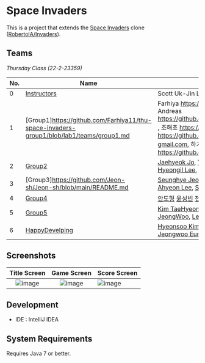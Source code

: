 # Space Invaders

This is a project that extends the [Space Invaders](https://en.wikipedia.org/wiki/Space_Invaders) clone ([RobertoIA/Invaders](https://github.com/RobertoIA/Invaders)).

## Teams
_Thursday Class (22-2-23359)_

| No. | Name        | Members                     | Requirements      |   
|-----|-------------|-----------------------------|-------------------|
| 0   | [Instructors](teams/instructors.md) | Scott Uk-Jin Lee, [Hansae Ju](https://github.com/Verssae/Verssae) | Instruct students |  
| 1   |[Group1]https://github.com/Farhiya11/thu-space-invaders-group1/blob/lab1/teams/group1.md     | Farhiya https://github.com/Farhiya11/Farhiya11 , Andreas https://github.com/AndreasEgholm/AndreasEgholm , 조해초 https://github.com/haechojo/haechojo, 서엽 https://github.com/xuyu0916/xuyu0916-gmail.com, 하가휘 https://github.com/qlask1/-/tree/main                   |  https://docs.google.com/document/d/1G3VtR-ycsRAnrmbLCeS6fTqo1qIWd4vJO8Lu-dMOBlo/edit?usp=sharing                 |
| 2   |  [Group2](teams/group2.md)   |  [Jaehyeok Jo](https://github.com/poer2424/poer2424), [Yoonyoung Kim](https://github.com/rladbsdud123/rladbsdud123), [Hoseung Nam](https://github.com/hsnam99/hsnam99), [Hyeongil Lee](https://github.com/201HI/201HI), [Woonyoung Kim](https://github.com/woon325/woon325)      |  [Gameplay HUD](teams/group2.md)  |
| 3   |[Group3]https://github.com/Jeon-sh/Jeon-sh/blob/main/README.md|[Seunghye Jeon](https://github.com/Jeon-sh/Jeon-sh/blob/main/README.md), [Yunjae Kim](https://github.com/jerryfly1/jerryfly1/blob/main/README.md), [Junyeong Kim](https://github.com/trueu1120/Info/blob/main/README.md), [Ahyeon Lee](https://github.com/ahyns62/ahyns62/blob/main/README.md), [Seojun Moon](???)| 추후수정|
| 4   | [Group4](https://github.com/CSE2024-SDP-Team4/CSE2024-SDP-Team4/blob/main/README.md) | [안도형](https://github.com/andohyung/andohyung/blob/main/README.md) [윤성빈](https://github.com/SeongBinYoon/SeongBinYoon/blob/main/README.md) [전현우](https://github.com/Jeonhyeonwoo/Jeonhyeonwoo/blob/main/README.md) [최진영](https://github.com/orca10/orca10/blob/main/README.md) [한정우](https://github.com/jeongulupe/jeongulupe/blob/main/README.md) [홍진수](https://github.com/bakukun/bakukun/blob/main/README.md) | Main menu / Setting |  
| 5   | [Group5](teams/group5.md)   |  [Kim TaeHyeon](https://github.com/DevTae/DevTae/blob/main/README.md), [Kim SunYub](https://github.com/goggi772/goggi772/blob/main/README.md), [Lee YeBeom](https://github.com/beom-i/beom-i/blob/main/README.md), [Kim JeongWoo](https://github.com/wookim0719/wookim0719/blob/main/README.md), [Lee ChanYoung](https://github.com/diligentcoder7/diligentcoder7/blob/main/README.md) | [Records System](https://docs.google.com/document/d/1tiLxAqNri9PmCjMOYsaQFeSpw6Ij5dBRmh3FJwZEtMU/edit) |
| 6   | [HappyDevelping](https://github.com/hsoo3844/thu-space-invaders.git) | [Hyeonsoo Kim](https://github.com/hsoo3844/hsoo3844), [Soyeon Kwon](https://github.com/annkwon1123/annkwon1123), [Taeyoon Lee](https://github.com/TYParrot/TYParrot), [Jeongwoo Eum](https://github.com/jeongwoo99/jeongwoo99), [Jaeho Sin](https://github.com/sjh7535/sjh7535)       |                   |


## Screenshots
 

Title Screen               |  Game Screen              | Score Screen
:-------------------------:|:-------------------------:|:---------
![image](https://user-images.githubusercontent.com/69495129/136980139-7ad6adab-3f11-4711-b0a6-341080aa3361.png)   |  ![image](https://user-images.githubusercontent.com/69495129/136980236-c5d9ef85-f09a-47a7-b9d9-948f7b624002.png)|![image](https://user-images.githubusercontent.com/69495129/136980681-93dcadaf-08cb-48d8-90c9-68c651a115c9.png)


## Development

- IDE : IntelliJ IDEA


## System Requirements
Requires Java 7 or better.
